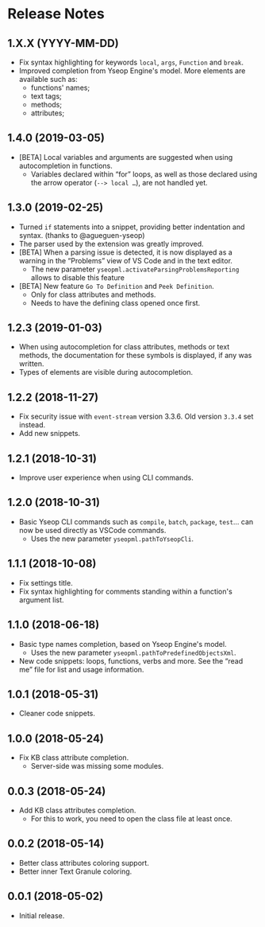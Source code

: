 # Release Notes

## 1.X.X (YYYY-MM-DD)

- Fix syntax highlighting for keywords `local`, `args`, `Function` and `break`.
- Improved completion from Yseop Engine's model. More elements are available such as:
  - functions' names;
  - text tags;
  - methods;
  - attributes;

## 1.4.0 (2019-03-05)

- [BETA] Local variables and arguments are suggested when using autocompletion in functions.
  - Variables declared within “for” loops, as well as those declared using the arrow operator (`--> local …`), are not handled yet.

## 1.3.0 (2019-02-25)

- Turned `if` statements into a snippet, providing better indentation and syntax. (thanks to @agueguen-yseop)
- The parser used by the extension was greatly improved.
- [BETA] When a parsing issue is detected, it is now displayed as a warning in the “Problems” view of VS Code and in the text editor.
  - The new parameter `yseopml.activateParsingProblemsReporting` allows to disable this feature
- [BETA] New feature `Go To Definition` and `Peek Definition`.
  - Only for class attributes and methods.
  - Needs to have the defining class opened once first.

## 1.2.3 (2019-01-03)

- When using autocompletion for class attributes, methods or text methods, the documentation for these symbols is displayed, if any was written.
- Types of elements are visible during autocompletion.

## 1.2.2 (2018-11-27)

- Fix security issue with `event-stream` version 3.3.6. Old version `3.3.4` set instead.
- Add new snippets.

## 1.2.1 (2018-10-31)

- Improve user experience when using CLI commands.

## 1.2.0 (2018-10-31)

- Basic Yseop CLI commands such as `compile`, `batch`, `package`, `test`… can now be used directly as VSCode commands.
  - Uses the new parameter `yseopml.pathToYseopCli`.

## 1.1.1 (2018-10-08)

- Fix settings title.
- Fix syntax highlighting for comments standing within a function's argument list.

## 1.1.0 (2018-06-18)

- Basic type names completion, based on Yseop Engine's model.
  - Uses the new parameter `yseopml.pathToPredefinedObjectsXml`.
- New code snippets: loops, functions, verbs and more. See the “read me” file for list and usage information.

## 1.0.1 (2018-05-31)

- Cleaner code snippets.

## 1.0.0 (2018-05-24)

- Fix KB class attribute completion.
  - Server-side was missing some modules.

## 0.0.3 (2018-05-24)

- Add KB class attributes completion.
  - For this to work, you need to open the class file at least once.

## 0.0.2 (2018-05-14)

- Better class attributes coloring support.
- Better inner Text Granule coloring.

## 0.0.1 (2018-05-02)

- Initial release.
